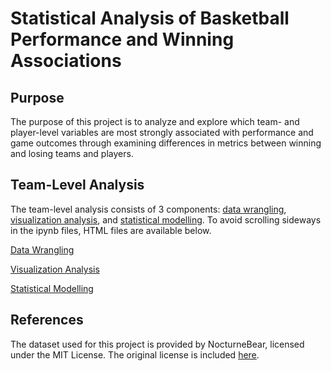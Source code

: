 # Statistical Analysis of Basketball Performance and Winning Associations

## Purpose

The purpose of this project is to analyze and explore which team- and player-level variables are most strongly associated with performance and game outcomes through examining differences in metrics between winning and losing teams and players.

## Team-Level Analysis

The team-level analysis consists of 3 components: [data wrangling](Main.ipynb), [visualization analysis](Visualization%20Analysis%20(Team-Level).ipynb), and [statistical modelling](Statistical%20Modelling%20(Team-Level)). To avoid scrolling sideways in the ipynb files, HTML files are available below.

[Data Wrangling](https://ktu03.github.io/Statistical-Analysis-of-Basketball-Performance-and-Winning-Associations/Main.html)

[Visualization Analysis](https://ktu03.github.io/Statistical-Analysis-of-Basketball-Performance-and-Winning-Associations/Visualization%20Analysis%20(Team-Level).html)

[Statistical Modelling](https://ktu03.github.io/Statistical-Analysis-of-Basketball-Performance-and-Winning-Associations/Statistical_Modelling_Team_Level.html)


## References

The dataset used for this project is provided by NocturneBear, licensed under the MIT License. The original license is included [here](LICENSE.txt).
